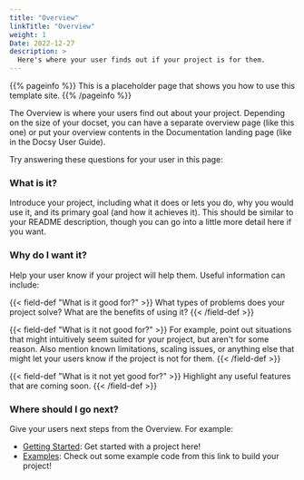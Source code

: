 ```yaml
---
title: "Overview"
linkTitle: "Overview"
weight: 1
Date: 2022-12-27
description: >
  Here's where your user finds out if your project is for them.
---
```


{{% pageinfo %}}
This is a placeholder page that shows you how to use this template site.
{{% /pageinfo %}}


The Overview is where your users find out about your project. Depending on the size of your docset, you can have a separate overview page (like this one) or put your overview contents in the Documentation landing page (like in the Docsy User Guide). 

Try answering these questions for your user in this page:

### What is it?

Introduce your project, including what it does or lets you do, why you would use it, and its primary goal (and how it achieves it). This should be similar to your README description, though you can go into a little more detail here if you want.

### Why do I want it?
Help your user know if your project will help them. Useful information can include: 

{{< field-def "What is it good for?" >}}
What types of problems does your project solve? What are the benefits of using it?
{{< /field-def >}}

{{< field-def "What is it not good for?" >}}
For example, point out situations that might intuitively seem suited for your project, but aren't for some reason. Also mention known limitations, scaling issues, or anything else that might let your users know if the project is not for them.
{{< /field-def >}}

{{< field-def "What is it not yet good for?" >}}
Highlight any useful features that are coming soon.
{{< /field-def >}}

### Where should I go next?

Give your users next steps from the Overview. For example:

* [Getting Started](/docs/getting-started/): Get started with a project here!
* [Examples](/docs/examples/): Check out some example code from this link to build your project!

